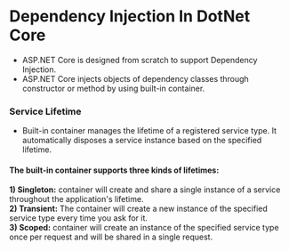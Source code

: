 # Dependency Injection In DotNet Core

- ASP.NET Core is designed from scratch to support Dependency Injection.
- ASP.NET Core injects objects of dependency classes through constructor or method by using built-in  container.

### Service Lifetime
- Built-in container manages the lifetime of a registered service type. It automatically disposes a service instance based on the specified lifetime.
#### The built-in  container supports three kinds of lifetimes:
**1) Singleton:** container will create and share a single instance of a service throughout the application's lifetime.<br>
**2) Transient:** The container will create a new instance of the specified service type every time you ask for it.<br>
**3) Scoped:** container will create an instance of the specified service type once per request and will be shared in a single request.
